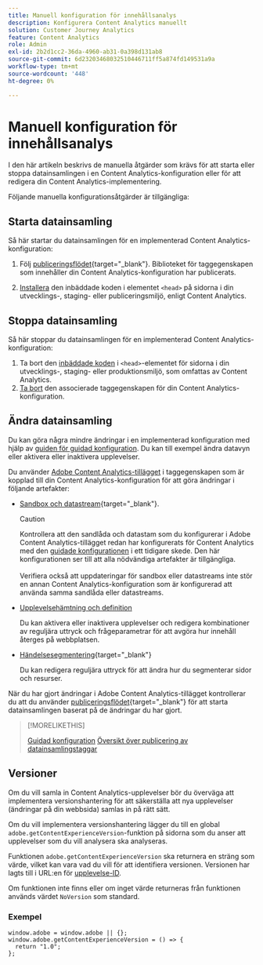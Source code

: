 ```yaml
---
title: Manuell konfiguration för innehållsanalys
description: Konfigurera Content Analytics manuellt
solution: Customer Journey Analytics
feature: Content Analytics
role: Admin
exl-id: 2b2d1cc2-36da-4960-ab31-0a398d131ab8
source-git-commit: 6d23203468032510446711ff5a874fd149531a9a
workflow-type: tm+mt
source-wordcount: '448'
ht-degree: 0%

---
```


# Manuell konfiguration för innehållsanalys

I den här artikeln beskrivs de manuella åtgärder som krävs för att starta eller stoppa datainsamlingen i en Content Analytics-konfiguration eller för att redigera din Content Analytics-implementering.

Följande manuella konfigurationsåtgärder är tillgängliga:

## Starta datainsamling

Så här startar du datainsamlingen för en implementerad Content Analytics-konfiguration:

1. Följ [publiceringsflödet](https://experienceleague.adobe.com/sv/docs/experience-platform/tags/publish/overview){target="_blank"}. Biblioteket för taggegenskapen som innehåller din Content Analytics-konfiguration har publicerats.

1. [Installera](https://experienceleague.adobe.com/sv/docs/experience-platform/tags/publish/environments/environments#installation) den inbäddade koden i elementet `<head>` på sidorna i din utvecklings-, staging- eller publiceringsmiljö, enligt Content Analytics.


## Stoppa datainsamling

Så här stoppar du datainsamlingen för en implementerad Content Analytics-konfiguration:

1. Ta bort den [inbäddade koden](https://experienceleague.adobe.com/sv/docs/experience-platform/tags/publish/environments/environments) i `<head>`-elementet för sidorna i din utvecklings-, staging- eller produktionsmiljö, som omfattas av Content Analytics.
1. [Ta bort](https://experienceleague.adobe.com/sv/docs/experience-platform/tags/publish/overview) den associerade taggegenskapen för din Content Analytics-konfiguration.



## Ändra datainsamling

Du kan göra några mindre ändringar i en implementerad konfiguration med hjälp av [guiden för guidad konfiguration](guided.md). Du kan till exempel ändra datavyn eller aktivera eller inaktivera upplevelser.

Du använder [Adobe Content Analytics-tillägget](https://experienceleague.adobe.com/sv/docs/experience-platform/tags/extensions/client/content-analytics/overview) i taggegenskapen som är kopplad till din Content Analytics-konfiguration för att göra ändringar i följande artefakter:

* [Sandbox och datastream](https://experienceleague.adobe.com/sv/docs/experience-platform/tags/extensions/client/content-analytics/overview#configure-datastreams){target="_blank"}.

  >[!CAUTION]
  >
  >Kontrollera att den sandlåda och datastam som du konfigurerar i Adobe Content Analytics-tillägget redan har konfigurerats för Content Analytics med den [guidade konfigurationen](guided.md) i ett tidigare skede. Den här konfigurationen ser till att alla nödvändiga artefakter är tillgängliga.<br/><br/>Verifiera också att uppdateringar för sandbox eller datastreams inte stör en annan Content Analytics-konfiguration som är konfigurerad att använda samma sandlåda eller datastreams.
  >

* [Upplevelsehämtning och definition](https://experienceleague.adobe.com/sv/docs/experience-platform/tags/extensions/client/content-analytics/overview?lang=en#configure-experience-capture-and-definition)

  Du kan aktivera eller inaktivera upplevelser och redigera kombinationer av reguljära uttryck och frågeparametrar för att avgöra hur innehåll återges på webbplatsen.

* [Händelsesegmentering](https://experienceleague.adobe.com/sv/docs/experience-platform/tags/extensions/client/content-analytics/overview#configure-event-segmenting){target="_blank"}

  Du kan redigera reguljära uttryck för att ändra hur du segmenterar sidor och resurser.


När du har gjort ändringar i Adobe Content Analytics-tillägget kontrollerar du att du använder [publiceringsflödet](https://experienceleague.adobe.com/sv/docs/experience-platform/tags/publish/overview){target="_blank"} för att starta datainsamlingen baserat på de ändringar du har gjort.



>[!MORELIKETHIS]
>
>[Guidad konfiguration](guided.md)
>[Översikt över publicering av datainsamlingstaggar ](https://experienceleague.adobe.com/sv/docs/experience-platform/tags/publish/overview)
>


## Versioner

Om du vill samla in Content Analytics-upplevelser bör du överväga att implementera versionshantering för att säkerställa att nya upplevelser (ändringar på din webbsida) samlas in på rätt sätt.

Om du vill implementera versionshantering lägger du till en global `adobe.getContentExperienceVersion`-funktion på sidorna som du anser att upplevelser som du vill analysera ska analyseras.

Funktionen `adobe.getContentExperienceVersion` ska returnera en sträng som värde, vilket kan vara vad du vill för att identifiera versionen. Versionen har lagts till i URL:en för [upplevelse-ID](/help/content-analytics/report/components.md#experience-metadata).

Om funktionen inte finns eller om inget värde returneras från funktionen används värdet `NoVersion` som standard.

### Exempel

```
window.adobe = window.adobe || {};
window.adobe.getContentExperienceVersion = () => {
  return "1.0";
};
```
